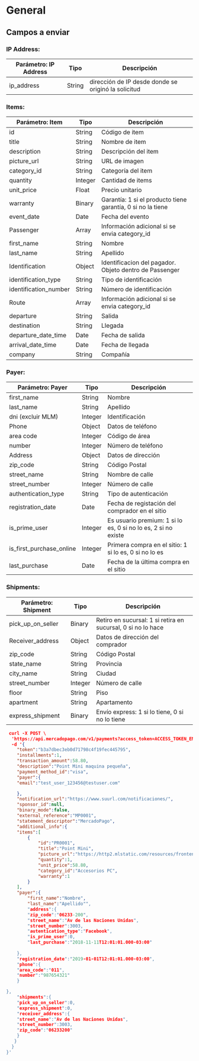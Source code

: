 # General

## Campos a enviar

### **IP Address:**

| Parámetro: IP Address | Tipo   | Descripción                                         |
| --------------------- | ------ | --------------------------------------------------- |
| ip_address            | String | dirección de IP desde donde se originó la solicitud |



### **Items:**

| Parámetro: Item       | Tipo    | Descripción                                                 |
| --------------------- | ------- | ----------------------------------------------------------- |
| id                    | String  | Código de item                                              |
| title                 | String  | Nombre de item                                              |
| description           | String  | Descripción del item                                        |
| picture_url           | String  | URL de imagen                                               |
| category_id           | String  | Categoría del item                                          |
| quantity              | Integer | Cantidad de items                                           |
| unit_price            | Float   | Precio unitario                                             |
| warranty              | Binary  | Garantía: 1 si el producto tiene garantía, 0 si no la tiene |
| event_date            | Date    | Fecha del evento                                            |
| Passenger             | Array   | Información adicional si se envia category_id               |
| first_name            | String  | Nombre                                                      |
| last_name             | String  | Apellido                                                    |
| Identification        | Object  | Identificacion del pagador. Objeto dentro de Passenger      |
| identification_type   | String  | Tipo de identificación                                      |
| identification_number | String  | Número de identificación                                    |
| Route                 | Array   | Información adicional si se envia category_id               |
| departure             | String  | Salida                                                      |
| destination           | String  | Llegada                                                     |
| departure_date_time   | Date    | Fecha de salida                                             |
| arrival_date_time     | Date    | Fecha de llegada                                            |
| company               | String  | Compañía                                                    |



### **Payer:**

| Parámetro: Payer         | Tipo    | Descripción                                                  |
| ------------------------ | ------- | ------------------------------------------------------------ |
| first_name               | String  | Nombre                                                       |
| last_name                | String  | Apellido                                                     |
| dni (excluir MLM)        | Integer | Identificación                                               |
| Phone                    | Object  | Datos de teléfono                                            |
| area code                | Integer | Código de área                                               |
| number                   | Integer | Número de teléfono                                           |
| Address                  | Object  | Datos de dirección                                           |
| zip_code                 | String  | Código Postal                                                |
| street_name              | String  | Nombre de calle                                              |
| street_number            | Integer | Número de calle                                              |
| authentication_type      | String  | Tipo de autenticación                                        |
| registration_date        | Date    | Fecha de registación del comprador en el sitio               |
| is_prime_user            | Integer | Es usuario premium: 1 si lo es, 0 si no lo es, 2 si no existe |
| is_first_purchase_online | Integer | Primera compra en el sitio: 1 si lo es, 0 si no lo es        |
| last_purchase            | Date    | Fecha de la última compra en el sitio                        |



### **Shipments:**

| Parámetro: Shipment | Tipo    | Descripción                                                  |
| ------------------- | ------- | ------------------------------------------------------------ |
| pick_up_on_seller   | Binary  | Retiro en sucursal: 1 si retira en sucursal, 0 si no lo hace |
| Receiver_address    | Object  | Datos de dirección del comprador                             |
| zip_code            | String  | Código Postal                                                |
| state_name          | String  | Provincia                                                    |
| city_name           | String  | Ciudad                                                       |
| street_number       | Integer | Número de calle                                              |
| floor               | String  | Piso                                                         |
| apartment           | String  | Apartamento                                                  |
| express_shipment    | Binary  | Envío express: 1 si lo tiene, 0 si no lo tiene               |

```json
 curl -X POST \
  'https://api.mercadopago.com/v1/payments?access_token=ACCESS_TOKEN_ENV' \
  -d '{
	"token":"b3a7dbec3eb0d71798c4f19fec445795",
	"installments":1,
	"transaction_amount":58.80,
	"description":"Point Mini maquina pequeña",
	"payment_method_id":"visa",
	"payer":{
	"email":"test_user_123456@testuser.com"

    },
    "notification_url":"https://www.suurl.com/notificaciones/",
    "sponsor_id":null,
    "binary_mode":false,
    "external_reference":"MP0001",
    "statement_descriptor":"MercadoPago",
    "additional_info":{
    "items":[
    	{
    		"id":"PR0001",
    		"title":"Point Mini",
    		"picture_url":"https://http2.mlstatic.com/resources/frontend/statics/growth-sellers-landings/device-mla-point-i_medium@2x.png",
    		"quantity":1,
    		"unit_price":58.80,
            "category_id":"Accesorios PC",
            "warranty":1
    	}
    ],
    "payer":{
    	"first_name":"Nombre",
    	"last_name":"Apellido"",
    	"address":{
    	"zip_code":"06233-200",
    	"street_name":"Av de las Naciones Unidas",
    	"street_number":3003,
        "autentication_type":"Facebook",
        "is_prime_user":0,
        "last_purchase":"2018-11-11T12:01:01.000-03:00"
          
    },
    "registration_date":"2019-01-01T12:01:01.000-03:00",
    "phone":{
    "area_code":"011",
    "number":"987654321"
    }

},
	"shipments":{
    "pick_up_on_seller":0,
    "express_shipment":0,
	"receiver_address":{
	"street_name":"Av de las Naciones Unidas",
	"street_number":3003,
	"zip_code":"06233200"
	}
   }
  }
}' 
```

